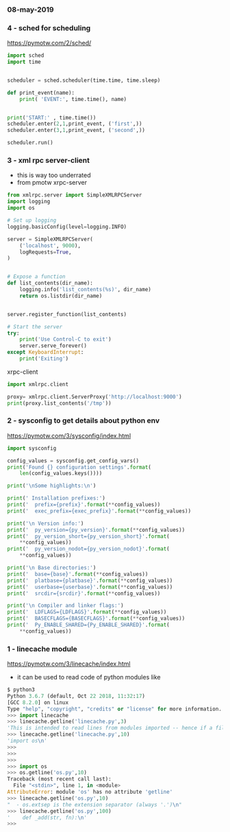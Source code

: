 ### 08-may-2019

### 4 - sched for scheduling

https://pymotw.com/2/sched/

```python
import sched
import time


scheduler = sched.scheduler(time.time, time.sleep)

def print_event(name):
    print( 'EVENT:', time.time(), name)


print('START:' , time.time())
scheduler.enter(2,1,print_event, ('first',))
scheduler.enter(3,1,print_event, ('second',))

scheduler.run()
```

### 3 - xml rpc server-client

- this is way too underrated 
- from pmotw
xrpc-server
```python
from xmlrpc.server import SimpleXMLRPCServer
import logging
import os

# Set up logging
logging.basicConfig(level=logging.INFO)

server = SimpleXMLRPCServer(
    ('localhost', 9000),
    logRequests=True,
)


# Expose a function
def list_contents(dir_name):
    logging.info('list_contents(%s)', dir_name)
    return os.listdir(dir_name)


server.register_function(list_contents)

# Start the server
try:
    print('Use Control-C to exit')
    server.serve_forever()
except KeyboardInterrupt:
    print('Exiting')

```

xrpc-client
```python
import xmlrpc.client

proxy= xmlrpc.client.ServerProxy('http://localhost:9000')
print(proxy.list_contents('/tmp'))
```


### 2 - sysconfig to get details about python env

https://pymotw.com/3/sysconfig/index.html

```python
import sysconfig

config_values = sysconfig.get_config_vars()
print('Found {} configuration settings'.format(
    len(config_values.keys())))

print('\nSome highlights:\n')

print(' Installation prefixes:')
print('  prefix={prefix}'.format(**config_values))
print('  exec_prefix={exec_prefix}'.format(**config_values))

print('\n Version info:')
print('  py_version={py_version}'.format(**config_values))
print('  py_version_short={py_version_short}'.format(
    **config_values))
print('  py_version_nodot={py_version_nodot}'.format(
    **config_values))

print('\n Base directories:')
print('  base={base}'.format(**config_values))
print('  platbase={platbase}'.format(**config_values))
print('  userbase={userbase}'.format(**config_values))
print('  srcdir={srcdir}'.format(**config_values))

print('\n Compiler and linker flags:')
print('  LDFLAGS={LDFLAGS}'.format(**config_values))
print('  BASECFLAGS={BASECFLAGS}'.format(**config_values))
print('  Py_ENABLE_SHARED={Py_ENABLE_SHARED}'.format(
    **config_values))
```


### 1 - linecache module

https://pymotw.com/3/linecache/index.html
- it can be used to read code of python modules like 
```python
$ python3
Python 3.6.7 (default, Oct 22 2018, 11:32:17) 
[GCC 8.2.0] on linux
Type "help", "copyright", "credits" or "license" for more information.
>>> import linecache
>>> linecache.getline('linecache.py',3)
'This is intended to read lines from modules imported -- hence if a filename\n'
>>> linecache.getline('linecache.py',10)
'import os\n'
>>> 
>>> 
>>> 
>>> import os
>>> os.getline('os.py',10)
Traceback (most recent call last):
  File "<stdin>", line 1, in <module>
AttributeError: module 'os' has no attribute 'getline'
>>> linecache.getline('os.py',10)
"  - os.extsep is the extension separator (always '.')\n"
>>> linecache.getline('os.py',100)
'    def _add(str, fn):\n'
>>> 
```
